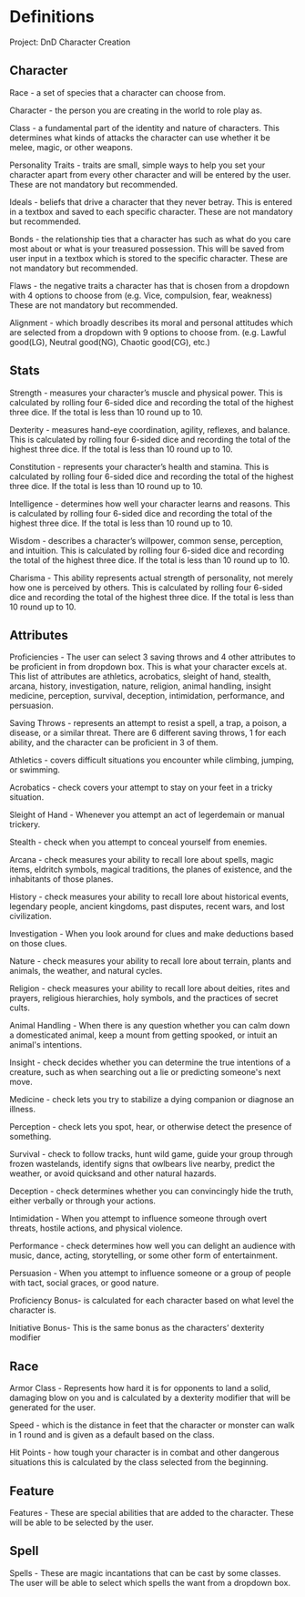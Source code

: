 # Definitions

Project: DnD Character Creation

## Character

Race - a set of species that a character can choose from.

Character -  the person you are creating in the world to role play as.

Class - a fundamental part of the identity and nature of characters. This determines what kinds of attacks the character can use whether it be melee, magic, or other weapons.

Personality Traits - traits are small, simple ways to help you set your character apart from every other character and will be entered by the user. These are not mandatory but recommended.

Ideals - beliefs that drive a character that they never betray.  This is entered in a textbox and saved to each specific character. These are not mandatory but recommended.

Bonds - the relationship ties that a character has such as what do you care most about or what is your treasured possession.  This will be saved from user input in a textbox which is stored to the specific character. These are not mandatory but recommended.

Flaws - the negative traits a character has that is chosen from a dropdown with 4 options to choose from (e.g. Vice, compulsion, fear, weakness) These are not mandatory but recommended.

Alignment - which broadly describes its moral and personal attitudes which are selected from a dropdown with 9 options to choose from.  (e.g. Lawful good(LG), Neutral good(NG), Chaotic good(CG), etc.) 

## Stats

Strength - measures your character’s muscle and physical power. This is calculated by rolling four 6-sided dice and recording the total of the highest three dice. If the total is less than 10 round up to 10.

Dexterity - measures hand-eye coordination, agility, reflexes, and balance. This is calculated by rolling four 6-sided dice and recording the total of the highest three dice. If the total is less than 10 round up to 10.

Constitution - represents your character’s health and stamina. This is calculated by rolling four 6-sided dice and recording the total of the highest three dice. If the total is less than 10 round up to 10.

Intelligence - determines how well your character learns and reasons. This is calculated by rolling four 6-sided dice and recording the total of the highest three dice. If the total is less than 10 round up to 10.

Wisdom - describes a character’s willpower, common sense, perception, and intuition. This is calculated by rolling four 6-sided dice and recording the total of the highest three dice. If the total is less than 10 round up to 10.

Charisma - This ability represents actual strength of personality, not merely how one is perceived by others. This is calculated by rolling four 6-sided dice and recording the total of the highest three dice. If the total is less than 10 round up to 10.

## Attributes

Proficiencies - The user can select 3 saving throws and 4 other attributes to be proficient in from dropdown box. This is what your character excels at. This list of attributes are athletics, acrobatics, sleight of hand, stealth, arcana, history, investigation, nature, religion, animal handling, insight medicine, perception, survival, deception, intimidation, performance, and persuasion.

Saving Throws - represents an attempt to resist a spell, a trap, a poison, a disease, or a similar threat. There are 6 different saving throws, 1 for each ability, and the character can be proficient in 3 of them.

Athletics - covers difficult situations you encounter while climbing, jumping, or swimming.

Acrobatics - check covers your attempt to stay on your feet in a tricky situation.

Sleight of Hand - Whenever you attempt an act of legerdemain or manual trickery.

Stealth - check when you attempt to conceal yourself from enemies.

Arcana - check measures your ability to recall lore about spells, magic items, eldritch symbols, magical traditions, the planes of existence, and the inhabitants of those planes.

History - check measures your ability to recall lore about historical events, legendary people, ancient kingdoms, past disputes, recent wars, and lost civilization.

Investigation - When you look around for clues and make deductions based on those clues.

Nature - check measures your ability to recall lore about terrain, plants and animals, the weather, and natural cycles.

Religion - check measures your ability to recall lore about deities, rites and prayers, religious hierarchies, holy symbols, and the practices of secret cults.

Animal Handling - When there is any question whether you can calm down a domesticated animal, keep a mount from getting spooked, or intuit an animal's intentions.

Insight - check decides whether you can determine the true intentions of a creature, such as when searching out a lie or predicting someone's next move.

Medicine - check lets you try to stabilize a dying companion or diagnose an illness.

Perception - check lets you spot, hear, or otherwise detect the presence of something.

Survival - check to follow tracks, hunt wild game, guide your group through frozen wastelands, identify signs that owlbears live nearby, predict the weather, or avoid quicksand and other natural hazards.

Deception - check determines whether you can convincingly hide the truth, either verbally or through your actions.

Intimidation - When you attempt to influence someone through overt threats, hostile actions, and physical violence.

Performance - check determines how well you can delight an audience with music, dance, acting, storytelling, or some other form of entertainment.

Persuasion - When you attempt to influence someone or a group of people with tact, social graces, or good nature.

Proficiency Bonus- is calculated for each character based on what level the character is.

Initiative Bonus- This is the same bonus as the characters’ dexterity modifier

## Race

Armor Class - Represents how hard it is for opponents to land a solid, damaging blow on you and is calculated by a dexterity modifier that will be generated for the user.

Speed - which is the distance in feet that the character or monster can walk in 1 round and is given as a default based on the class.

Hit Points - how tough your character is in combat and other dangerous situations this is calculated by the class selected from the beginning.

## Feature

Features - These are special abilities that are added to the character. These will be able to be selected by the user.

## Spell

Spells - These are magic incantations that can be cast by some classes. The user will be able to select which spells the want from a dropdown box.
